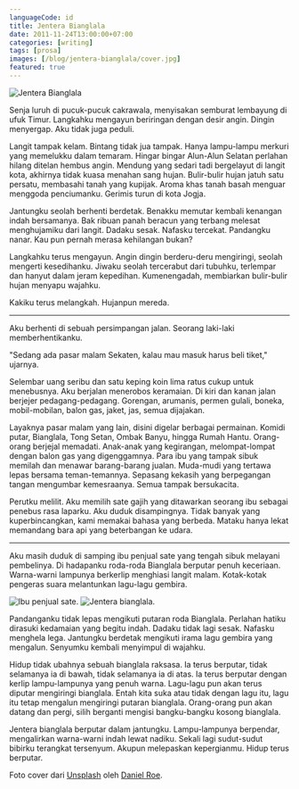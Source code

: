 ```yaml
---
languageCode: id
title: Jentera Bianglala
date: 2011-11-24T13:00:00+07:00
categories: [writing]
tags: [prosa]
images: [/blog/jentera-bianglala/cover.jpg]
featured: true
---
```

![Jentera Bianglala](cover.jpg)

Senja luruh di pucuk-pucuk cakrawala, menyisakan semburat lembayung di ufuk Timur. Langkahku mengayun beriringan dengan desir angin. Dingin menyergap. Aku tidak juga peduli.

Langit tampak kelam. Bintang tidak jua tampak. Hanya lampu-lampu merkuri yang memelukku dalam temaram. Hingar bingar Alun-Alun Selatan perlahan hilang ditelan hembus angin. Mendung yang sedari tadi bergelayut di langit kota, akhirnya tidak kuasa menahan sang hujan. Bulir-bulir hujan jatuh satu persatu, membasahi tanah yang kupijak. Aroma khas tanah basah menguar menggoda penciumanku. Gerimis turun di kota Jogja.

Jantungku seolah berhenti berdetak. Benakku memutar kembali kenangan indah bersamanya. Bak ribuan panah beracun yang terbang melesat menghujamiku dari langit. Dadaku sesak. Nafasku tercekat. Pandangku nanar. Kau pun pernah merasa kehilangan bukan?

Langkahku terus mengayun. Angin dingin berderu-deru mengiringi, seolah mengerti kesedihanku. Jiwaku seolah tercerabut dari tubuhku, terlempar dan hanyut dalam jeram kepedihan. Kumenengadah, membiarkan bulir-bulir hujan menyapu wajahku.

Kakiku terus melangkah. Hujanpun mereda.

<hr class="section-break">

Aku berhenti di sebuah persimpangan jalan. Seorang laki-laki memberhentikanku.

"Sedang ada pasar malam Sekaten, kalau mau masuk harus beli tiket," ujarnya.

Selembar uang seribu dan satu keping koin lima ratus cukup untuk menebusnya. Aku berjalan menerobos keramaian. Di kiri dan kanan jalan berjejer pedagang-pedagang. Gorengan, arumanis, permen gulali, boneka, mobil-mobilan, balon gas, jaket, jas, semua dijajakan.

Layaknya pasar malam yang lain, disini digelar berbagai permainan. Komidi putar, Bianglala, Tong Setan, Ombak Banyu, hingga Rumah Hantu. Orang-orang berjejal memadati. Anak-anak yang kegirangan, melompat-lompat dengan balon gas yang digenggamnya. Para ibu yang tampak sibuk memilah dan menawar barang-barang jualan. Muda-mudi yang tertawa lepas bersama teman-temannya. Sepasang kekasih yang berpegangan tangan mengumbar kemesraanya. Semua tampak bersukacita.

Perutku melilit. Aku memilih sate gajih yang ditawarkan seorang ibu sebagai penebus rasa laparku. Aku duduk disampingnya. Tidak banyak yang kuperbincangkan, kami memakai bahasa yang berbeda. Mataku hanya lekat memandang bara api yang beterbangan ke udara.

<hr class="section-break">

Aku masih duduk di samping ibu penjual sate yang tengah sibuk melayani pembelinya. Di hadapanku roda-roda Bianglala berputar penuh keceriaan. Warna-warni lampunya berkerlip menghiasi langit malam. Kotak-kotak pengeras suara melantunkan lagu-lagu gembira.

![Ibu penjual sate.](01-sate.jpg)
![Jentera bianglala.](02-pasar-malam-sekaten.jpg)

Pandanganku tidak lepas mengikuti putaran roda Bianglala. Perlahan hatiku dirasuki kedamaian yang begitu indah. Dadaku tidak lagi sesak. Nafasku menghela lega. Jantungku berdetak mengikuti irama lagu gembira yang mengalun. Senyumku kembali menyimpul di wajahku.

Hidup tidak ubahnya sebuah bianglala raksasa. Ia terus berputar, tidak selamanya ia di bawah, tidak selamanya ia di atas. Ia terus berputar dengan kerlip lampu-lampunya yang penuh warna. Lagu-lagu pun akan terus diputar mengiringi bianglala. Entah kita suka atau tidak dengan lagu itu, lagu itu tetap mengalun mengiringi putaran bianglala. Orang-orang pun akan datang dan pergi, silih berganti mengisi bangku-bangku kosong bianglala.

Jentera bianglala berputar dalam jantungku. Lampu-lampunya berpendar, mengalirkan warna-warni indah lewat nadiku. Sekali lagi sudut-sudut bibirku terangkat tersenyum. Akupun melepaskan kepergianmu. Hidup terus berputar.

Foto cover dari [Unsplash](https://unsplash.com/photos/nmdv1H6l_2w) oleh [Daniel Roe](https://unsplash.com/@danielroe).
